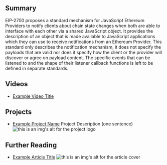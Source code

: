## Summary

EIP-2700 proposes a standard mechanism for JavaScript Ethereum Providers to notify clients about chain state changes when both are able to interface with each other via a shared JavaScript object. It provides the description of an object that is made available to JavaScript applications which they can use to receive notifications from an Ethereum Provider. This standard only describes the notification mechanism, it does not specify the payloads that are valid nor does it specify how the client or the provider will discover or agree on payload content. The specific events that can be listened to and the shape of their listener callback functions is left to be defined in separate standards.

## Videos

- [Example Video Title](https://www.youtube.com/watch?v=TDGq4aeevgY)

## Projects

- [Example Project Name](https://xxxx.xxx/xxxxx) Project Description (one sentence) ![this is an img's alt for the project logo](https://xxxx.xxx/project-logo.xxx)

## Further Reading

- [Example Article Title](https://xxxx.xxx/xxxxx) ![this is an img's alt for the article cover](https://xxxx.xxx/article-cover.xxx)
